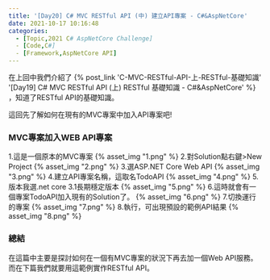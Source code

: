 ```yaml
---
title: '[Day20] C# MVC RESTful API (中) 建立API專案 - C#&AspNetCore'
date: 2021-10-17 10:16:48
categories:  
  - [Topic,2021 C# AspNetCore Challenge]
  - [Code,C#]
  - [Framework,AspNetCore API]
---
```

在上回中我們介紹了 {% post_link 'C-MVC-RESTful-API-上-RESTful-基礎知識' '[Day19] C# MVC RESTful API (上) RESTful 基礎知識 - C#&AspNetCore' %} ，知道了RESTful API的基礎知識。

這回先了解如何在現有的MVC專案中加入API專案吧!

### MVC專案加入WEB API專案
1.這是一個原本的MVC專案
{% asset_img "1.png" %}
2.對Solution點右鍵>New Project
{% asset_img "2.png" %}
3.選ASP.NET Core Web API
{% asset_img "3.png" %}
4.建立API專案名稱，這取名TodoAPI
{% asset_img "4.png" %}
5.版本我選.net core 3.1長期穩定版本
{% asset_img "5.png" %}
6.這時就會有一個專案TodoAPI加入現有的Solution了。
{% asset_img "6.png" %}
7.切換運行的專案
{% asset_img "7.png" %}
8.執行，可出現預設的範例API結果
{% asset_img "8.png" %}

### 總結
在這篇中主要是探討如何在一個有MVC專案的狀況下再去加一個Web API服務。
而在下篇我們就要用這範例實作RESTful API。

